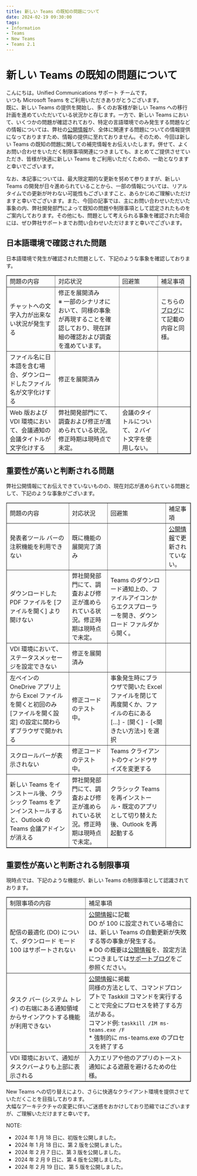 ```yaml
---
title: 新しい Teams の既知の問題について
date: 2024-02-19 09:30:00
tags:
- Information
- Teams
- New Teams
- Teams 2.1
---
```

# 新しい Teams の既知の問題について
こんにちは。Unified Communications サポート チームです。  
いつも Microsoft Teams をご利用いただきありがとうございます。  
既に、新しい Teams の提供を開始し、多くのお客様が新しい Teams への移行計画を進めていただいている状況かと存じます。一方で、新しい Teams において、いくつかの問題が確認されており、特定の言語環境でのみ発生する問題などの情報については、弊社の[公開情報](https://learn.microsoft.com/ja-jp/microsoftteams/new-teams-known-issues)が、全体に関連する問題についての情報提供になっておりますため、情報の提供に至れておりません。そのため、今回は新しい Teams の既知の問題に関しての補完情報をお伝えいたします。併せて、よくお問い合わせをいただく制限事項関連につきましても、まとめてご提供させていただき、皆様が快適に新しい Teams をご利用いただくための、一助となりますと幸いでございます。     

なお、本記事については、最大限定期的な更新を努めて参りますが、新しい Teams の開発が日々進められていることから、一部の情報については、リアルタイムでの更新が叶わない可能性もございますこと、あらかじめご理解いただけますと幸いでございます。また、今回の記事では、主にお問い合わせいただいた事象の内、弊社開発部門によって既知の問題や制限事項として認定されたものをご案内しております。その他にも、問題として考えられる事象を確認された場合には、ぜひ弊社サポートまでお問い合わせいただけますと幸いでございます。  

## 日本語環境で確認された問題
日本語環境で発生が確認された問題として、下記のような事象を確認しております。
<table width="250" border="1">
    <tr>
        <td>問題の内容</td>
        <td>対応状況</td>
        <td>回避策</td>
        <td>補足事項</td>   
    </tr>
    <tr>
        <td>チャットへの文字入力が出来ない状況が発生する</td>
        <td>修正を展開済み<br>※ 一部のシナリオにおいて、同様の事象が再現することを確認しており、現在詳細の確認および調査を進めています。</td>
        <td></td>
        <td>こちらの<a href="https://jpucsupport.github.io/blog/teams/Teams%20-%20%E3%83%81%E3%83%A3%E3%83%83%E3%83%88%E3%81%B8%E3%81%AE%E6%96%87%E5%AD%97%E5%85%A5%E5%8A%9B%E3%81%8C%E5%87%BA%E6%9D%A5%E3%81%AA%E3%81%84%E7%8A%B6%E6%B3%81%E3%81%8C%E7%99%BA%E7%94%9F%E3%81%99%E3%82%8B/" title="Title">ブログ</a>にて記載の内容と同様。</td>
    </tr>
    <tr>
        <td>ファイル名に日本語を含む場合、ダウンロードしたファイル名が文字化けする</td>
        <td>修正を展開済み</td>
        <td></td>
        <td></td>
    </tr>
    <tr>
        <td>Web 版および VDI 環境において、会議通知の会議タイトルが文字化けする</td>
        <td>弊社開発部門にて、調査および修正が進められている状況。修正時期は現時点で未定。</td>
        <td>会議のタイトルについて、２バイト文字を使用しない。</td>
        <td></td>
    </tr>
</table>

## 重要性が高いと判断される問題
弊社公開情報にてお伝えできていないものの、現在対応が進められている問題として、下記のような事象がございます。
<table width="200" border="1">
    <tr>
        <td>問題の内容</td>
        <td>対応状況</td>
        <td>回避策</td>
        <td>補足事項</td>   
    </tr>
    <tr>
        <td>発表者ツール バーの注釈機能を利用できない</td>
        <td>既に機能の展開完了済み</td>
        <td></td>
        <td><a href="https://learn.microsoft.com/ja-jp/microsoftteams/new-teams-known-issues" title="Title">公開情報</a>で更新されていない。</td>
    </tr>
    <tr>
        <td>ダウンロードした PDF ファイルを [ファイルを開く] より開けない</td>
        <td>弊社開発部門にて、調査および修正が進められている状況。修正時期は現時点で未定。</td>
        <td>Teams のダウンロード通知上の、ファイルアイコンからエクスプローラーを開き、ダウンロード ファルダから開く。</td>
        <td></td>
    </tr>
    <tr>
        <td>VDI 環境において、ステータスメッセージを設定できない</td>
        <td>修正を展開済み</td>
        <td></td>
        <td></td>
    </tr>
    <tr>
        <td>左ペインの OneDrive アプリ上から Excel ファイルを開くと初回のみ [ファイルを開く設定] の設定に関わらずブラウザで開かれる</td>
        <td>修正コードのテスト中。</td>
        <td>事象発生時にブラウザで開いた Excel ファイルを閉じて再度開くか、ファイルの右にある […] - [開く] - [<開きたい方法>] を選択</td>
        <td></td>
    </tr>
    <tr>
        <td>スクロールバーが表示されない</td>
        <td>修正コードのテスト中。</td>
        <td>Teams クライアントのウィンドウサイズを変更する</td>
        <td></td>
    </tr>
    <tr>
        <td>新しい Teams をインストール後、クラシック Teams をアンインストールすると、Outlook の Teams 会議アドインが消える</td>
        <td>弊社開発部門にて、調査および修正が進められている状況。修正時期は現時点で未定。</td>
        <td>クラシック Teams を再インストール・既定のアプリとして切り替えた後、Outlook を再起動する</td>
        <td></td>
    </tr>
</table>

## 重要性が高いと判断される制限事項
現時点では、下記のような機能が、新しい Teams の制限事項として認識されております。
<table width="300" border="1">
    <tr>
        <td>制限事項の内容</td>
        <td>補足事項</td>   
    </tr>
    <tr>
        <td>配信の最適化 (DO) について、ダウンロード モード 100 はサポートされない</td>
        <td><a href="https://learn.microsoft.com/ja-jp/microsoftteams/new-teams-deploy-using-policies?tabs=teams-admin-center#prerequisite" title="Title">公開情報</a>に記載<br>DO が 100 に設定されている場合には、新しい Teams の自動更新が失敗する等の事象が発生する。<br>※ DO の概要は<a href="https://learn.microsoft.com/ja-jp/windows/deployment/do/waas-delivery-optimization" title="Title">公開情報</a>を、設定方法につきましては<a href="https://jpwinsup.github.io/blog/2022/02/28/WindowsUpdate/DO/AboutDO_2/" title="Title">サポートブログ</a>をご参照ください。</td>
    </tr>
    <tr>
        <td>タスク バー (システム トレイ) の右端にある通知領域からサインアウトする機能が利用できない</td>
        <td><a href="https://learn.microsoft.com/ja-jp/microsoftteams/new-teams-whats-changing" title="Title">公開情報</a>に掲載<br>同様の方法として、コマンドプロンプトで Taskkill コマンドを実行することで完全にプロセスを終了する方法がある。<br>コマンド例: <code>taskkill /IM ms-teams.exe /F</code><br>* 強制的に ms-teams.exe のプロセスを終了する </td>
    </tr>
    <tr>
        <td>VDI 環境において、通知がタスクバーよりも上部に表示される</td>
        <td>入力エリアや他のアプリのトースト通知による遮蔽を避けるための仕様。</td>
    </tr>
</table>

New Teams への切り替えにより、さらに快適なクライアント環境を提供させていただくことを目指しております。  
大幅なアーキテクチャの変更に伴いご迷惑をおかけしており恐縮ではございますが、ご理解いただけますと幸いです。

NOTE:  
- 2024 年 1 月 18 日に、初版を公開しました。
- 2024 年 1 月 18 日に、第 2 版を公開しました。
- 2024 年 2 月 7 日に、第 3 版を公開しました。
- 2024 年 2 月 9 日に、第 4 版を公開しました。
- 2024 年 2 月 19 日に、第 5 版を公開しました。